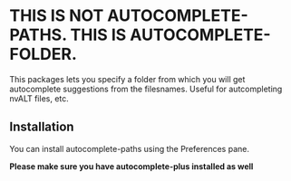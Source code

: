 # THIS IS NOT AUTOCOMPLETE-PATHS. THIS IS AUTOCOMPLETE-FOLDER.

This packages lets you specify a folder from which you will get autocomplete suggestions from the filesnames. Useful for autcompleting nvALT files, etc.

## Installation

You can install autocomplete-paths using the Preferences pane.

**Please make sure you have autocomplete-plus installed as well**
